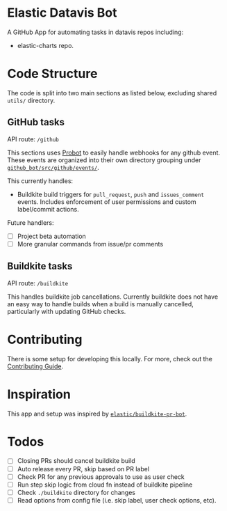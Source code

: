 # Elastic Datavis Bot

A GitHub App for automating tasks in datavis repos including:

- elastic-charts repo.

# Code Structure

The code is split into two main sections as listed below, excluding shared `utils/` directory.

## GitHub tasks

API route: `/github`

This sections uses [Probot](https://github.com/probot/probot) to easily handle webhooks for any github event. These events are organized into their own directory grouping under [`github_bot/src/github/events/`](https://github.com/elastic/elastic-charts/tree/master/github_bot/src/github/events).

This currently handles:

- Buildkite build triggers for `pull_request`, `push` and `issues_comment` events. Includes enforcement of user permissions and custom label/commit actions.

Future handlers:

- [ ] Project beta automation
- [ ] More granular commands from issue/pr comments

## Buildkite tasks

API route: `/buildkite`

This handles buildkite job cancellations. Currently buildkite does not have an easy way to handle builds when a build is manually cancelled, particularly with updating GitHub checks.


# Contributing

There is some setup for developing this locally. For more, check out the [Contributing Guide](CONTRIBUTING.md).

# Inspiration

This app and setup was inspired by [`elastic/buildkite-pr-bot`](https://github.com/elastic/buildkite-pr-bot).

# Todos

- [ ] Closing PRs should cancel buildkite build
- [ ] Auto release every PR, skip based on PR label
- [ ] Check PR for any previous approvals to use as user check
- [ ] Run step skip logic from cloud fn instead of buildkite pipeline
- [ ] Check `./buildkite` directory for changes
- [ ] Read options from config file (i.e. skip label, user check options, etc).
